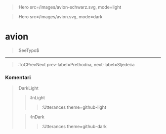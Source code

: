> :Hero src=/images/avion-schwarz.svg,
>       mode=light

> :Hero src=/images/avion.svg,
>       mode=dark

# avion

> :SeeTypo$

****

> :ToCPrevNext prev-label=Prethodna, next-label=Sljedeća

### Komentari

> :DarkLight
> > :InLight
> >
> > > :Utterances theme=github-light
>
> > :InDark
> >
> > > :Utterances theme=github-dark
